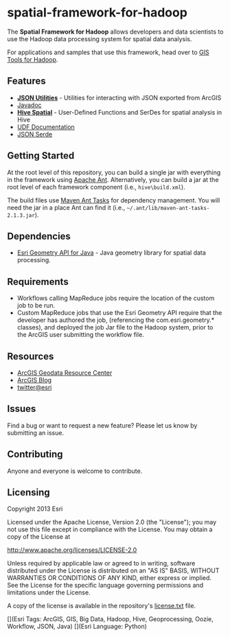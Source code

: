 # spatial-framework-for-hadoop

The __Spatial Framework for Hadoop__ allows developers and data scientists to use the Hadoop data processing system 
for spatial data analysis.

For applications and samples that use this framework, head over 
to [GIS Tools for Hadoop](https://github.com/Esri/gis-tools-for-hadoop).

## Features

* **[JSON Utilities](https://github.com/Esri/spatial-framework-for-hadoop/wiki/JSON-Utilities)** - Utilities 
for interacting with JSON exported from ArcGIS
 * [Javadoc](http://esri.github.com/spatial-framework-for-hadoop/json/)
* **[Hive Spatial](https://github.com/Esri/spatial-framework-for-hadoop/wiki/Hive-Spatial)** - User-Defined 
Functions and SerDes for spatial analysis in Hive
 * [UDF Documentation](https://github.com/Esri/spatial-framework-for-hadoop/wiki/UDF-Documentation)
 * [JSON Serde](https://github.com/Esri/spatial-framework-for-hadoop/wiki/Hive-JSON-SerDe)

## Getting Started

At the root level of this repository, you can build a single jar with everything in the framework 
using [Apache Ant](http://ant.apache.org/).  Alternatively, you can build a jar at the root level of each 
framework component (i.e., `hive\build.xml`).

The build files use [Maven Ant Tasks](http://maven.apache.org/ant-tasks/download.html) for dependency 
management. You will need the jar in a place Ant can find it (i.e., `~/.ant/lib/maven-ant-tasks-2.1.3.jar`).

## Dependencies

* [Esri Geometry API for Java](https://github.com/Esri/geometry-api-java) - Java geometry library for spatial data 
processing.

## Requirements

* Workflows calling MapReduce jobs require the location of the custom job to be run.
* Custom MapReduce jobs that use the Esri Geometry API require that the developer has authored the job, 
(referencing the com.esri.geometry.\* classes), and deployed the job Jar file to the Hadoop system, prior to the 
ArcGIS user submitting the workflow file. 

## Resources

* [ArcGIS Geodata Resource Center]( http://resources.arcgis.com/en/communities/geodata/)
* [ArcGIS Blog](http://blogs.esri.com/esri/arcgis/)
* [twitter@esri](http://twitter.com/esri)

## Issues

Find a bug or want to request a new feature?  Please let us know by submitting an issue.

## Contributing

Anyone and everyone is welcome to contribute. 

## Licensing
Copyright 2013 Esri

Licensed under the Apache License, Version 2.0 (the "License");
you may not use this file except in compliance with the License.
You may obtain a copy of the License at

   http://www.apache.org/licenses/LICENSE-2.0

Unless required by applicable law or agreed to in writing, software
distributed under the License is distributed on an "AS IS" BASIS,
WITHOUT WARRANTIES OR CONDITIONS OF ANY KIND, either express or implied.
See the License for the specific language governing permissions and
limitations under the License.

A copy of the license is available in the 
repository's [license.txt]( https://raw.github.com/Esri/spatial-framework-for-hadoop/master/license.txt) file.

[](Esri Tags: ArcGIS, GIS, Big Data, Hadoop, Hive, Geoprocessing, Oozie, Workflow, JSON, Java)
[](Esri Language: Python)

